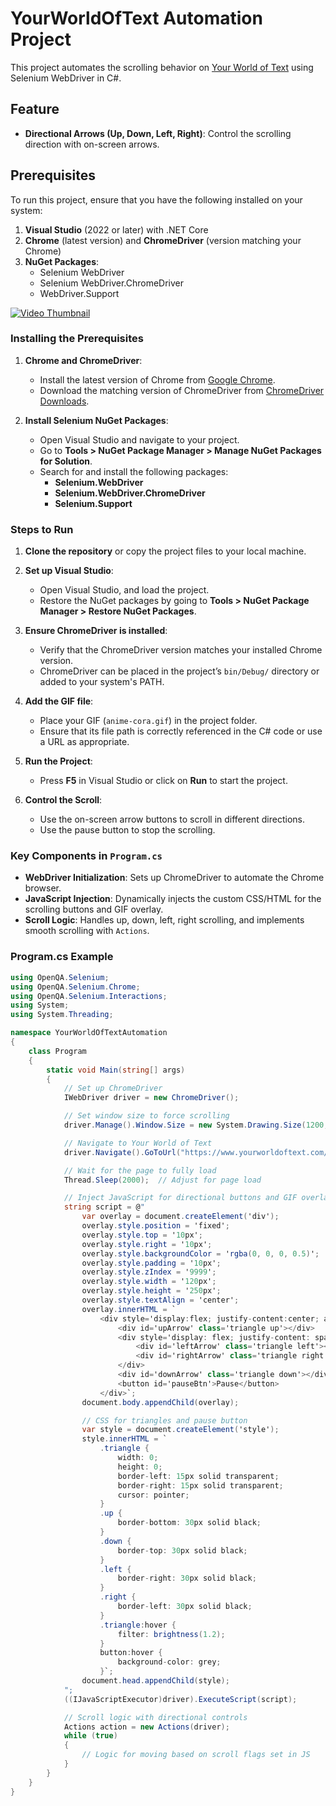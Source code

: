 # YourWorldOfText Automation Project

This project automates the scrolling behavior on [Your World of Text](https://www.yourworldoftext.com/) using Selenium WebDriver in C#.

## Feature

- **Directional Arrows (Up, Down, Left, Right)**: Control the scrolling direction with on-screen arrows.

## Prerequisites

To run this project, ensure that you have the following installed on your system:

1. **Visual Studio** (2022 or later) with .NET Core
2. **Chrome** (latest version) and **ChromeDriver** (version matching your Chrome)
3. **NuGet Packages**:
    - Selenium WebDriver
    - Selenium WebDriver.ChromeDriver
    - WebDriver.Support
   
[![Video Thumbnail](https://img.youtube.com/vi/lNyk812-kkM/0.jpg)](https://www.youtube.com/watch?v=lNyk812-kkM)

### Installing the Prerequisites

1. **Chrome and ChromeDriver**:
    - Install the latest version of Chrome from [Google Chrome](https://www.google.com/chrome/).
    - Download the matching version of ChromeDriver from [ChromeDriver Downloads](https://sites.google.com/chromium.org/driver/).

2. **Install Selenium NuGet Packages**:
    - Open Visual Studio and navigate to your project.
    - Go to **Tools > NuGet Package Manager > Manage NuGet Packages for Solution**.
    - Search for and install the following packages:
        - **Selenium.WebDriver**
        - **Selenium.WebDriver.ChromeDriver**
        - **Selenium.Support**

  
### Steps to Run

1. **Clone the repository** or copy the project files to your local machine.

2. **Set up Visual Studio**:
    - Open Visual Studio, and load the project.
    - Restore the NuGet packages by going to **Tools > NuGet Package Manager > Restore NuGet Packages**.

3. **Ensure ChromeDriver is installed**:
    - Verify that the ChromeDriver version matches your installed Chrome version.
    - ChromeDriver can be placed in the project’s `bin/Debug/` directory or added to your system's PATH.

4. **Add the GIF file**:
    - Place your GIF (`anime-cora.gif`) in the project folder.
    - Ensure that its file path is correctly referenced in the C# code or use a URL as appropriate.

5. **Run the Project**:
    - Press **F5** in Visual Studio or click on **Run** to start the project.

6. **Control the Scroll**:
    - Use the on-screen arrow buttons to scroll in different directions.
    - Use the pause button to stop the scrolling.

### Key Components in `Program.cs`

- **WebDriver Initialization**: Sets up ChromeDriver to automate the Chrome browser.
- **JavaScript Injection**: Dynamically injects the custom CSS/HTML for the scrolling buttons and GIF overlay.
- **Scroll Logic**: Handles up, down, left, right scrolling, and implements smooth scrolling with `Actions`.

### Program.cs Example

```csharp
using OpenQA.Selenium;
using OpenQA.Selenium.Chrome;
using OpenQA.Selenium.Interactions;
using System;
using System.Threading;

namespace YourWorldOfTextAutomation
{
    class Program
    {
        static void Main(string[] args)
        {
            // Set up ChromeDriver
            IWebDriver driver = new ChromeDriver();

            // Set window size to force scrolling
            driver.Manage().Window.Size = new System.Drawing.Size(1200, 800);

            // Navigate to Your World of Text
            driver.Navigate().GoToUrl("https://www.yourworldoftext.com/");

            // Wait for the page to fully load
            Thread.Sleep(2000);  // Adjust for page load

            // Inject JavaScript for directional buttons and GIF overlay
            string script = @"
                var overlay = document.createElement('div');
                overlay.style.position = 'fixed';
                overlay.style.top = '10px';
                overlay.style.right = '10px';
                overlay.style.backgroundColor = 'rgba(0, 0, 0, 0.5)';
                overlay.style.padding = '10px';
                overlay.style.zIndex = '9999';
                overlay.style.width = '120px';
                overlay.style.height = '250px';
                overlay.style.textAlign = 'center';
                overlay.innerHTML = `
                    <div style='display:flex; justify-content:center; align-items:center; flex-direction:column;'>
                        <div id='upArrow' class='triangle up'></div>
                        <div style='display: flex; justify-content: space-between; align-items: center; padding: 5px; margin: 5px 0;'>
                            <div id='leftArrow' class='triangle left'></div>
                            <div id='rightArrow' class='triangle right'></div>
                        </div>
                        <div id='downArrow' class='triangle down'></div>
                        <button id='pauseBtn'>Pause</button>
                    </div>`;
                document.body.appendChild(overlay);

                // CSS for triangles and pause button
                var style = document.createElement('style');
                style.innerHTML = `
                    .triangle {
                        width: 0;
                        height: 0;
                        border-left: 15px solid transparent;
                        border-right: 15px solid transparent;
                        cursor: pointer;
                    }
                    .up {
                        border-bottom: 30px solid black;
                    }
                    .down {
                        border-top: 30px solid black;
                    }
                    .left {
                        border-right: 30px solid black;
                    }
                    .right {
                        border-left: 30px solid black;
                    }
                    .triangle:hover {
                        filter: brightness(1.2);
                    }
                    button:hover {
                        background-color: grey;
                    }`;
                document.head.appendChild(style);
            ";
            ((IJavaScriptExecutor)driver).ExecuteScript(script);

            // Scroll logic with directional controls
            Actions action = new Actions(driver);
            while (true)
            {
                // Logic for moving based on scroll flags set in JS
            }
        }
    }
}



